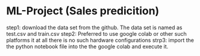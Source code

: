 # ML-Project (Sales predicition)

step1: download the data set from the github. The data set is named as test.csv and train.csv
step2: Preferred to use google colab or other such platforms it at all there is no such hardware configurations
strp3: import the the python notebook file into the the google colab and execute it.
